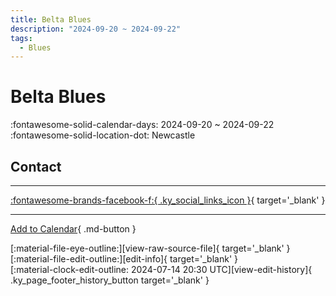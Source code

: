 ```yaml
---
title: Belta Blues
description: "2024-09-20 ~ 2024-09-22"
tags:
  - Blues
---
```


# Belta Blues 

:fontawesome-solid-calendar-days: 2024-09-20 ~ 2024-09-22  
:fontawesome-solid-location-dot: Newcastle  

## Contact


---

 [:fontawesome-brands-facebook-f:{ .ky_social_links_icon }](https://www.facebook.com/events/3585308065121364){ target='_blank' }

---

[Add to Calendar](https://swing.news/ics/en/2024/uk/belta-blues-2024.ics){ .md-button }

<div class="ky_page_footer" markdown>
<div class="ky_page_footer_trailing" markdown="span">
[:material-file-eye-outline:][view-raw-source-file]{ target='_blank' }
[:material-file-edit-outline:][edit-info]{ target='_blank' }
</div>
<div class="ky_page_footer_leading" markdown="span">
[:material-clock-edit-outline: 2024-07-14 20:30 UTC][view-edit-history]{ .ky_page_footer_history_button target='_blank' }
</div>
</div>

[view-raw-source-file]: https://github.com/swingdance/events/blob/main/2024/uk/belta-blues-2024.json "View Raw Source File"
[edit-info]: https://github.com/swingdance/events/issues/new?assignees=&labels=update+event&projects=&template=03-update_entity.yml&title=%5B2024%2Fuk%5D%20Belta%20Blues&region=uk&year=2024&id=belta-blues-2024&name=Belta%20Blues&org_id= "Edit Info"

[view-edit-history]: https://github.com/swingdance/events/commits/main/2024/uk/belta-blues-2024.json "View Edit History"
